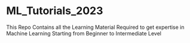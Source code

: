 # ML_Tutorials_2023
This Repo Contains all the Learning Material Required to get expertise in Machine Learning Starting from Beginner to  Intermediate Level
